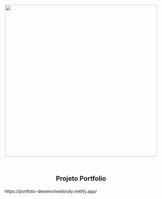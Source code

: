 
<p align= "center">
<img width="500" src="https://res.cloudinary.com/dxijjbby3/image/upload/v1666390820/portfolio/f77718747d94a2eaf96bced9c5fba023_lld5qt.png">
</p>
<br>
<h2 align="center"> 

 Projeto Portfolio 

</h2>

<p> https://portfolio-desenvolvedoraly.netlify.app/ </p>
